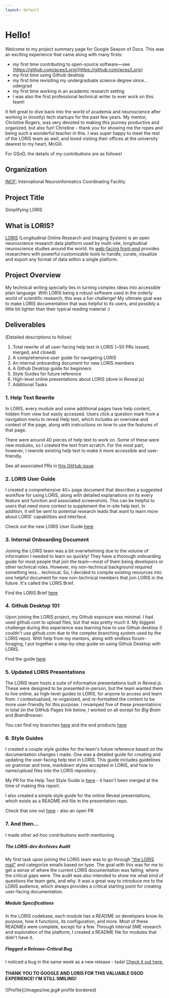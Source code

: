 ```yaml
---
layout: default
---
```


# Hello!

Welcome to my project summary page for Google Season of Docs. This was an exciting experience that came along with many firsts:

* my first time contributing to open-source software—see [https://github.com/aces/Loris](https://github.com/aces/Loris)
* my first time using Github desktop
* my first time revisiting my undergraduate science degree since... udergrad
* my first time working in an academic research setting
* I was also the first professional technical writer to ever work on this team! 

It felt great to dive back into the world of academia and neuroscience after working in (mostly) tech startups for the past few years. My mentor, Christine Rogers, was very devoted to making this journey productive and organized, but also fun! Christine - thank you for showing me the ropes and being such a wonderful teacher in this. I was super happy to meet the rest of the LORIS team as well, and loved visiting their offices at the university dearest to my heart, McGill.

For GSoD, the details of my contributions are as follows!

## Organization
[INCF:](https://www.incf.org/) International Neuroinformatics Coordinating Facility

## Project Title
Simplifying LORIS

## What is LORIS?

[LORIS](http://loris.ca/) (Longitudinal Online Research and Imaging System) is an open neuroscience research data platform used by multi-site, longitudinal neuroscience studies around the world. Its [web-facing front-end](http://demo.loris.ca/) provides researchers with powerful customizable tools to handle, curate, visualize and export any format of data within a single platform.

## Project Overview

My technical writing specialty lies in turning complex ideas into accessible plain language. With LORIS being a robust software used in the orderly world of scientific research, this was a fun challenge! My ultimate goal was to make LORIS documentation that was helpful to its users, and possibly a little bit lighter than their typical reading material :)

## Deliverables

(Detailed descriptions to follow)

1. Total rewrite of all user-facing help text in LORIS (~50 PRs issued, merged, and closed)
2. A comprehensive user guide for navigating LORIS
3. An internal onboarding document for new LORIS members
4. A Github Desktop guide for beginners
5. Style Guides for future reference
6. High-level online presentations about LORIS (done in Reveal.js)
7. Additional Tasks

### 1. Help Text Rewrite

In LORIS, every module and some additional pages have help content, hidden from view but easily accessed. Users click a question mark from a navigation menu to reveal Help text, which includes an overview and context of the page, along with instructions on how to use the features of that page.

There were around 40 pieces of help text to work on. Some of these were new modules, so I created the text from scratch. For the most part, however, I rewrote existing help text to make it more accessible and user-friendly.

See all associated PRs in [this GitHub issue](https://github.com/aces/Loris/issues/5576)

### 2. LORIS User Guide

I created a comprehensive 40+ page document that describes a suggested workflow for using LORIS, along with detailed explanations on its every feature and function and associated screenshots. This can be helpful to users that need more context to supplement the in-site help text. In addition, it will be sent to potential research leads that want to learn more about LORIS' capabilities and interface.

Check out the new LORIS User Guide [here](https://docs.google.com/document/d/10zhryhdG0NX1ov65AypfxgcGXTp_FwDaPI1i6tkqkDg/edit?usp=sharing)

### 3. Internal Onboarding Document

Joining the LORIS team was a bit overwhelming due to the volume of information I needed to learn so quickly! They have a thorough onboarding guide for most people that join the team—most of them being developers or other technical roles. However, my non-technical background required something less... technical. So, I decided to compile existing resources into one helpful document for new non-technical members that join LORIS in the future. It's called the LORIS Brief.

Find the LORIS Brief [here](https://docs.google.com/document/d/1MUDxILP5uU95wsycSWtLqTE4c5pI2oxXbE5Aoshgs-w/edit?usp=sharing)

### 4. Github Desktop 101

Upon joining the LORIS project, my Github exposure was minimal. I had used github.com to upload files, but that was pretty much it. My biggest challenge during this experience was learning how to use Github desktop (I couldn't use github.com due to the complex branching system used by the LORIS repo). With help from my mentors, along with endless forum-foraging, I put together a step-by-step guide on using Github Desktop with LORIS.

Find the guide [here](https://docs.google.com/document/d/1jYvOCl-0fnQ1tjhTsJFT9R3MXE4d0GjmIuPtT3A7wfk/edit?usp=sharing)

### 5. Updated LORIS Presentations

The LORIS team hosts a suite of informative presentations built in Reveal.js. These were designed to be presented in-person, but the team wanted them to live online, as high-level guides to LORIS, for anyone to access and learn from. I contextualized, re-organized, and re-formatted the content to be more user-friendly for this purpose. I revamped five of these presentations in total (in the GitHub Pages link below, I worked on all except for *Big Brain* and *BrainBrowser*.

You can find my branches [here](https://github.com/knoll-alex/samirdas.github.io/branches) and the end products [here](http://samirdas.github.io/#/)

### 6. Style Guides

I created a couple style guides for the team's future reference based on the documentation changes I made. One was a detailed guide for creating and updating the user-facing help text in LORIS. This guide includes guidelines on grammar and tone, markdown styles accepted in LORIS, and how to name/upload files into the LORIS repository. 

My PR for the Help Text Style Guide is [here](https://github.com/aces/Loris/pull/5805) - it hasn't been merged at the time of making this report.

I also created a simple style guide for the online Reveal presentations, which exists as a README.md file in the presentation repo.

Check that one out [here](https://github.com/samirdas/samirdas.github.io/pull/14) - also an open PR

### 7. And then...

I made other ad-hoc contributions worth mentioning.

##### The LORIS-dev Archives Audit

My first task upon joining the LORIS team was to go through ["the LORIS mail"](https://mailman.bic.mni.mcgill.ca/pipermail/loris-dev/) and categorize emails based on type. The goal with this was for me to get a sense of where the current LORIS documentation was failing; where the critical gaps were. The audit was also intended to show me what kind of questions the team gets, and why. It was a great way to introduce me to the LORIS audience, which always provides a critical starting point for creating user-facing documentation.

##### Module Specifications

In the LORIS codebase, each module has a README so developers know its purpose, how it functions, its configuration, and more. Most of these READMEs were complete, except for a few. Through internal SME research and exploration of the platform, I created a README file for modules that didn't have it.

##### Flagged a Release-Critical Bug

I noticed a bug in the same week as a new release - tada! [Check it out here.](https://github.com/aces/Loris/issues/5676)

#### THANK YOU TO GOOGLE AND LORIS FOR THIS VALUABLE GSOD EXPERIENCE! I'M STILL SMILING! 

![Profile](/images/me.jpg# profile bordered)
